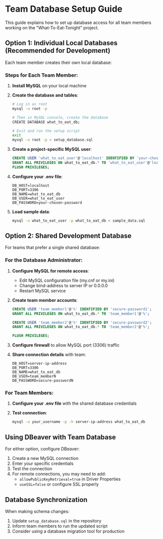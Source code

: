 # Team Database Setup Guide

This guide explains how to set up database access for all team members working on the "What-To-Eat-Tonight" project.

## Option 1: Individual Local Databases (Recommended for Development)

Each team member creates their own local database:

### Steps for Each Team Member:

1. **Install MySQL** on your local machine

2. **Create the database and tables**:

   ```bash
   # Log in as root
   mysql -u root -p

   # Then in MySQL console, create the database
   CREATE DATABASE what_to_eat_db;

   # Exit and run the setup script
   exit
   mysql -u root -p < setup_database.sql
   ```

3. **Create a project-specific MySQL user**:

   ```sql
   CREATE USER 'what_to_eat_user'@'localhost' IDENTIFIED BY 'your-chosen-password';
   GRANT ALL PRIVILEGES ON what_to_eat_db.* TO 'what_to_eat_user'@'localhost';
   FLUSH PRIVILEGES;
   ```

4. **Configure your .env file**:

   ```
   DB_HOST=localhost
   DB_PORT=3306
   DB_NAME=what_to_eat_db
   DB_USER=what_to_eat_user
   DB_PASSWORD=your-chosen-password
   ```

5. **Load sample data**:
   ```bash
   mysql -u what_to_eat_user -p what_to_eat_db < sample_data.sql
   ```

## Option 2: Shared Development Database

For teams that prefer a single shared database:

### For the Database Administrator:

1. **Configure MySQL for remote access**:

   - Edit MySQL configuration file (my.cnf or my.ini)
   - Change bind-address to server IP or 0.0.0.0
   - Restart MySQL service

2. **Create team member accounts**:

   ```sql
   CREATE USER 'team_member1'@'%' IDENTIFIED BY 'secure-password1';
   GRANT ALL PRIVILEGES ON what_to_eat_db.* TO 'team_member1'@'%';

   CREATE USER 'team_member2'@'%' IDENTIFIED BY 'secure-password2';
   GRANT ALL PRIVILEGES ON what_to_eat_db.* TO 'team_member2'@'%';

   FLUSH PRIVILEGES;
   ```

3. **Configure firewall** to allow MySQL port (3306) traffic

4. **Share connection details** with team:
   ```
   DB_HOST=server-ip-address
   DB_PORT=3306
   DB_NAME=what_to_eat_db
   DB_USER=team_memberN
   DB_PASSWORD=secure-passwordN
   ```

### For Team Members:

1. **Configure your .env file** with the shared database credentials

2. **Test connection**:
   ```bash
   mysql -u your_username -p -h server-ip-address what_to_eat_db
   ```

## Using DBeaver with Team Database

For either option, configure DBeaver:

1. Create a new MySQL connection
2. Enter your specific credentials
3. Test the connection
4. For remote connections, you may need to add:
   - `allowPublicKeyRetrieval=true` in Driver Properties
   - `useSSL=false` or configure SSL properly

## Database Synchronization

When making schema changes:

1. Update `setup_database.sql` in the repository
2. Inform team members to run the updated script
3. Consider using a database migration tool for production
